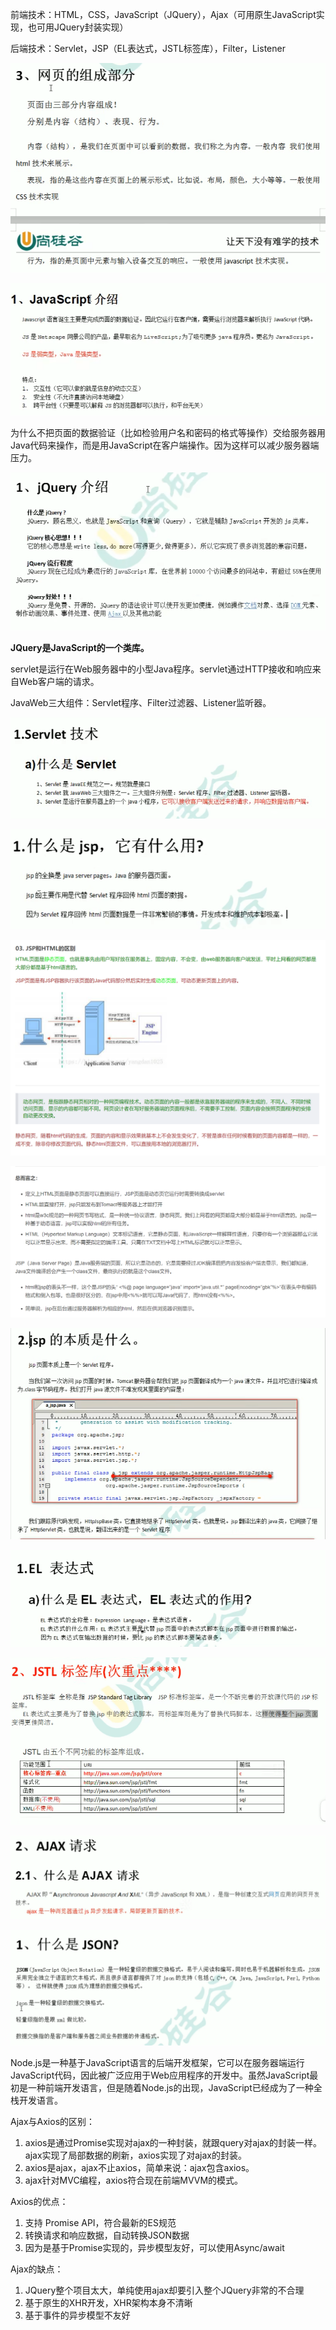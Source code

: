 前端技术：HTML，CSS，JavaScript（JQuery），Ajax（可用原生JavaScript实现，也可用JQuery封装实现）

后端技术：Servlet，JSP（EL表达式，JSTL标签库），Filter，Listener

![Alt text](image/front&back-end/image.png)

![Alt text](image/front&back-end/image-1.png)

为什么不把页面的数据验证（比如检验用户名和密码的格式等操作）交给服务器用Java代码来操作，而是用JavaScript在客户端操作。因为这样可以减少服务器端压力。

![Alt text](image/front&back-end/image-2.png)

**JQuery是JavaScript的一个类库。**

servlet是运行在Web服务器中的小型Java程序。servlet通过HTTP接收和响应来自Web客户端的请求。

JavaWeb三大组件：Servlet程序、Filter过滤器、Listener监听器。

![Alt text](image/front&back-end/image-3.png)

![Alt text](image/front&back-end/image-4.png)

![Alt text](image/front&back-end/image-5.png)

![Alt text](image/front&back-end/image-6.png)

![Alt text](image/front&back-end/image-7.png)

![Alt text](image/front&back-end/image-8.png)

![Alt text](image/front&back-end/image-9.png)

![Alt text](image/front&back-end/image-10.png)

![Alt text](image/front&back-end/image-11.png)

Node.js是一种基于JavaScript语言的后端开发框架，它可以在服务器端运行JavaScript代码，因此被广泛应用于Web应用程序的开发中。虽然JavaScript最初是一种前端开发语言，但是随着Node.js的出现，JavaScript已经成为了一种全栈开发语言。

Ajax与Axios的区别：
1. axios是通过Promise实现对ajax的一种封装，就跟query对ajax的封装一样。ajax实现了局部数据的刷新，axios实现了对ajax的封装。
2. axios是ajax，ajax不止axios，简单来说：ajax包含axios。
3. ajax针对MVC编程，axios符合现在前端MVVM的模式。

Axios的优点：
1. 支持 Promise API，符合最新的ES规范
2. 转换请求和响应数据，自动转换JSON数据
3. 因为是基于Promise实现的，异步模型友好，可以使用Async/await

Ajax的缺点：
1. JQuery整个项目太大，单纯使用ajax却要引入整个JQuery非常的不合理
2. 基于原生的XHR开发，XHR架构本身不清晰
3. 基于事件的异步模型不友好